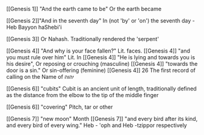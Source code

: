 [[Genesis 1]] "And the earth came to be" Or the earth became

[[Genesis 2]]"And in the seventh day" In (not 'by' or 'on') the seventh day - Heb Bayyon haShebi'i


[[Genesis 3]] Or Nahash. Traditionally rendered the 'serpent'


[[Genesis 4]] "And why is your face fallen?" Lit. faces.
[[Genesis 4]] "and you must rule over him" Lit. In
[[Genesis 4]] "He is lying and towards you is his desire", Or reposing or crouching (masculine)
[[Genesis 4]] "towards the door is a sin." Or sin-offering (feminine)
[[Genesis 4]] 26 The first record of calling on the Name of יהוה

[[Genesis 6]] "cubits" Cubit is an ancient unit of length, traditionally defined as the distance from the elbow to the tip of the middle finger

[[Genesis 6]] "covering" Pitch, tar or other


[[Genesis 7]]  "new moon" Month
[[Genesis 7]] "and every bird after its kind, and every bird of every wing."
Heb - 'oph and Heb -tzippor respectively
